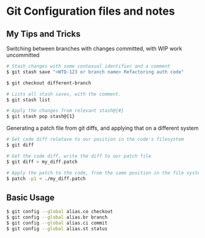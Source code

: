 # Git Configuration files and notes

## My Tips and Tricks

Switching between branches with changes committed, with WIP work uncommitted
```bash
# Stash changes with some contexual identifier and a comment
$ git stash save "<WTQ-123 or branch name> Refactoring auth code"

$ git checkout different-branch

# Lists all stash saves, with the comment.
$ git stash list

# Apply the changes from relevant stash@{#}
$ git stash pop stash@{1}

```

Generating a patch file from git diffs, and applying that on a different system
```bash
# Get code diff reletave to our position in the code's filesystem
$ git diff

# Get the code diff, write the diff to our patch file
$ git diff > my_diff.patch

# Apply the patch to the code, from the same position in the file system
$ patch -p1 < ./my_diff.patch
```

## Basic Usage 

```bash
$ git config --global alias.co checkout
$ git config --global alias.br branch
$ git config --global alias.ci commit
$ git config --global alias.st status
```
